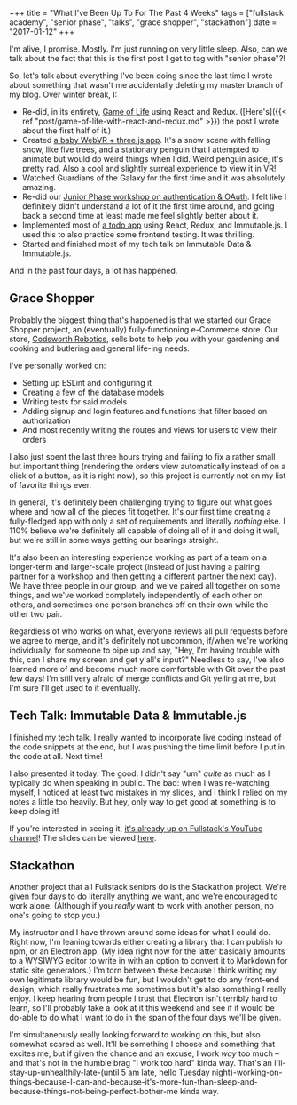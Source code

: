 +++
title = "What I've Been Up To For The Past 4 Weeks"
tags = ["fullstack academy", "senior phase", "talks", "grace shopper", "stackathon"]
date = "2017-01-12"
+++

I'm alive, I promise. Mostly. I'm just running on very little sleep. Also, can we talk about the fact that this is the first post I get to tag with "senior phase"?!

So, let's talk about everything I've been doing since the last time I wrote about something that wasn't me accidentally deleting my master branch of my blog. Over winter break, I:

* Re-did, in its entirety, [Game of Life](https://github.com/bethqiang/game-of-life) using React and Redux. ([Here's]({{< ref "post/game-of-life-with-react-and-redux.md" >}}) the post I wrote about the first half of it.)
* Created [a baby WebVR + three.js app](https://github.com/bethqiang/vr-winter-wonderland). It's a snow scene with falling snow, like five trees, and a stationary penguin that I attempted to animate but would do weird things when I did. Weird penguin aside, it's pretty rad. Also a cool and slightly surreal experience to view it in VR!
* Watched Guardians of the Galaxy for the first time and it was absolutely amazing.
* Re-did our [Junior Phase workshop on authentication & OAuth](https://github.com/bethqiang/authentication-data-flow). I felt like I definitely didn't understand a lot of it the first time around, and going back a second time at least made me feel slightly better about it.
* Implemented most of [a todo app](https://github.com/bethqiang/todo-react-redux-immutable) using React, Redux, and Immutable.js. I used this to also practice some frontend testing. It was thrilling.
* Started and finished most of my tech talk on Immutable Data & Immutable.js.

And in the past four days, a lot has happened.

## Grace Shopper

Probably the biggest thing that's happened is that we started our Grace Shopper project, an (eventually) fully-functioning e-Commerce store. Our store, [Codsworth Robotics](https://github.com/bethqiang/codsworth-robotics), sells bots to help you with your gardening and cooking and butlering and general life-ing needs.

I've personally worked on:

* Setting up ESLint and configuring it
* Creating a few of the database models
* Writing tests for said models
* Adding signup and login features and functions that filter based on authorization
* And most recently writing the routes and views for users to view their orders

I also just spent the last three hours trying and failing to fix a rather small but important thing (rendering the orders view automatically instead of on a click of a button, as it is right now), so this project is currently not on my list of favorite things ever.

In general, it's definitely been challenging trying to figure out what goes where and how all of the pieces fit together. It's our first time creating a fully-fledged app with only a set of requirements and literally *nothing* else. I 110% believe we're definitely all capable of doing all of it and doing it well, but we're still in some ways getting our bearings straight.

It's also been an interesting experience working as part of a team on a longer-term and larger-scale project (instead of just having a pairing partner for a workshop and then getting a different partner the next day). We have three people in our group, and we've paired all together on some things, and we've worked completely independently of each other on others, and sometimes one person branches off on their own while the other two pair.

Regardless of who works on what, everyone reviews all pull requests before we agree to merge, and it's definitely not uncommon, if/when we're working individually, for someone to pipe up and say, "Hey, I'm having trouble with this, can I share my screen and get y'all's input?" Needless to say, I've also learned more of and become much more comfortable with Git over the past few days! I'm still very afraid of merge conflicts and Git yelling at me, but I'm sure I'll get used to it eventually.

## Tech Talk: Immutable Data & Immutable.js

I finished my tech talk. I really wanted to incorporate live coding instead of the code snippets at the end, but I was pushing the time limit before I put in the code at all. Next time!

I also presented it today. The good: I didn't say "um" *quite* as much as I typically do when speaking in public. The bad: when I was re-watching myself, I noticed at least two mistakes in my slides, and I think I relied on my notes a little too heavily. But hey, only way to get good at something is to keep doing it!

If you're interested in seeing it, [it's already up on Fullstack's YouTube channel](https://www.youtube.com/watch?v=IDf-tpuj8Kw)! The slides can be viewed [here](https://speakerdeck.com/bethqiang/immutable-data-and-immutable-dot-js).

## Stackathon

Another project that all Fullstack seniors do is the Stackathon project. We're given four days to do literally anything we want, and we're encouraged to work alone. (Although if you *really* want to work with another person, no one's going to stop you.)

My instructor and I have thrown around some ideas for what I could do. Right now, I'm leaning towards either creating a library that I can publish to npm, or an Electron app. (My idea right now for the latter basically amounts to a WYSIWYG editor to write in with an option to convert it to Markdown for static site generators.) I'm torn between these because I think writing my own legitimate library would be fun, but I wouldn't get to do any front-end design, which really frustrates me sometimes but it's also something I really enjoy. I keep hearing from people I trust that Electron isn't terribly hard to learn, so I'll probably take a look at it this weekend and see if it would be do-able to do what I want to do in the span of the four days we'll be given.

I'm simultaneously really looking forward to working on this, but also somewhat scared as well. It'll be something I choose and something that excites me, but if given the chance and an excuse, I work *way* too much – and that's not in the humble brag "I work too hard" kinda way. That's an I'll-stay-up-unhealthily-late-(until 5 am late, hello Tuesday night)-working-on-things-because-I-can-and-because-it's-more-fun-than-sleep-and-because-things-not-being-perfect-bother-me kinda way.

